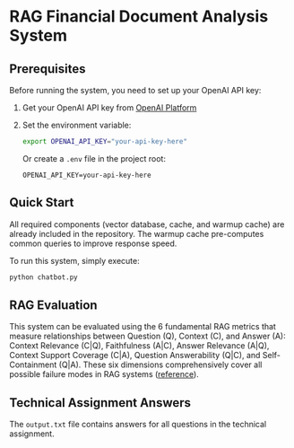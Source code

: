 # RAG Financial Document Analysis System

## Prerequisites

Before running the system, you need to set up your OpenAI API key:

1. Get your OpenAI API key from [OpenAI Platform](https://platform.openai.com/api-keys)
2. Set the environment variable:
   ```bash
   export OPENAI_API_KEY="your-api-key-here"
   ```
   
   Or create a `.env` file in the project root:
   ```
   OPENAI_API_KEY=your-api-key-here
   ```

## Quick Start

All required components (vector database, cache, and warmup cache) are already included in the repository. The warmup cache pre-computes common queries to improve response speed.

To run this system, simply execute:

```bash
python chatbot.py
```

## RAG Evaluation

This system can be evaluated using the 6 fundamental RAG metrics that measure relationships between Question (Q), Context (C), and Answer (A): Context Relevance (C|Q), Faithfulness (A|C), Answer Relevance (A|Q), Context Support Coverage (C|A), Question Answerability (Q|C), and Self-Containment (Q|A). These six dimensions comprehensively cover all possible failure modes in RAG systems ([reference](https://jxnl.co/writing/2025/05/19/there-are-only-6-rag-evals)).

## Technical Assignment Answers

The `output.txt` file contains answers for all questions in the technical assignment.
